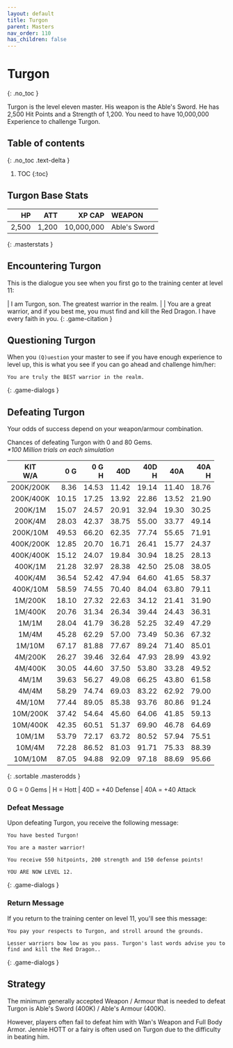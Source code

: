 ```yaml
---
layout: default
title: Turgon
parent: Masters
nav_order: 110
has_children: false
---
```

# Turgon
{: .no_toc }

Turgon is the level eleven master. His weapon is the Able's Sword. He has 2,500 Hit Points and a Strength of 1,200. You need to have 10,000,000 Experience to challenge Turgon.

## Table of contents
{: .no_toc .text-delta }

1. TOC
{:toc}

## Turgon Base Stats

|    HP |   ATT |     XP CAP | WEAPON       | 
|------:|------:|-----------:|:-------------|
| 2,500 | 1,200 | 10,000,000 | Able's Sword | 
{: .masterstats }
  
## Encountering Turgon

This is the dialogue you see when you first go to the training center at level 11:

| I am Turgon, son. The greatest warrior in the realm.
| 
| You are a great warrior, and if you best me, you must find and kill the Red Dragon. I have every faith in you.
{: .game-citation }

## Questioning Turgon

When you `(Q)uestion` your master to see if you have enough experience to level up, this is what you see if you can go ahead and challenge him/her:
```
You are truly the BEST warrior in the realm.
```
{: .game-dialogs }

## Defeating Turgon

Your odds of success depend on your weapon/armour combination.

Chances of defeating Turgon with 0 and 80 Gems.<br><span class="oddsinfo">*\*100 Million trials on each simulation*</span>

| KIT<br>W/A | 0 G<br> | 0 G<br>H | 40D<br> | 40D<br>H | 40A<br> | 40A<br>H |
|:----------:|--------:|---------:|--------:|---------:|--------:|---------:|
| 200K/200K  |    8.36 |    14.53 |   11.42 |    19.14 |   11.40 |    18.76 |
| 200K/400K  |   10.15 |    17.25 |   13.92 |    22.86 |   13.52 |    21.90 |
| 200K/1M    |   15.07 |    24.57 |   20.91 |    32.94 |   19.30 |    30.25 |
| 200K/4M    |   28.03 |    42.37 |   38.75 |    55.00 |   33.77 |    49.14 |
| 200K/10M   |   49.53 |    66.20 |   62.35 |    77.74 |   55.65 |    71.91 |
| 400K/200K  |   12.85 |    20.70 |   16.71 |    26.41 |   15.77 |    24.37 |
| 400K/400K  |   15.12 |    24.07 |   19.84 |    30.94 |   18.25 |    28.13 |
| 400K/1M    |   21.28 |    32.97 |   28.38 |    42.50 |   25.08 |    38.05 |
| 400K/4M    |   36.54 |    52.42 |   47.94 |    64.60 |   41.65 |    58.37 |
| 400K/10M   |   58.59 |    74.55 |   70.40 |    84.04 |   63.80 |    79.11 |
| 1M/200K    |   18.10 |    27.32 |   22.63 |    34.12 |   21.41 |    31.90 |
| 1M/400K    |   20.76 |    31.34 |   26.34 |    39.44 |   24.43 |    36.31 |
| 1M/1M      |   28.04 |    41.79 |   36.28 |    52.25 |   32.49 |    47.29 |
| 1M/4M      |   45.28 |    62.29 |   57.00 |    73.49 |   50.36 |    67.32 |
| 1M/10M     |   67.17 |    81.88 |   77.67 |    89.24 |   71.40 |    85.01 |
| 4M/200K    |   26.27 |    39.46 |   32.64 |    47.93 |   28.99 |    43.92 |
| 4M/400K    |   30.05 |    44.60 |   37.50 |    53.80 |   33.28 |    49.52 |
| 4M/1M      |   39.63 |    56.27 |   49.08 |    66.25 |   43.80 |    61.58 |
| 4M/4M      |   58.29 |    74.74 |   69.03 |    83.22 |   62.92 |    79.00 |
| 4M/10M     |   77.44 |    89.05 |   85.38 |    93.76 |   80.86 |    91.24 |
| 10M/200K   |   37.42 |    54.64 |   45.60 |    64.06 |   41.85 |    59.13 |
| 10M/400K   |   42.35 |    60.51 |   51.37 |    69.90 |   46.78 |    64.69 |
| 10M/1M     |   53.79 |    72.17 |   63.72 |    80.52 |   57.94 |    75.51 |
| 10M/4M     |   72.28 |    86.52 |   81.03 |    91.71 |   75.33 |    88.39 |
| 10M/10M    |   87.05 |    94.88 |   92.09 |    97.18 |   88.69 |    95.66 |
{: .sortable .masterodds }
  
<span class="masteroddsfooter">0 G = 0 Gems | H = Hott | 40D = +40 Defense | 40A = +40 Attack</span>

### Defeat Message

Upon defeating Turgon, you receive the following message:
```
You have bested Turgon!

You are a master warrior!

You receive 550 hitpoints, 200 strength and 150 defense points!

YOU ARE NOW LEVEL 12.
```
{: .game-dialogs }

### Return Message

If you return to the training center on level 11, you'll see this message:
```
You pay your respects to Turgon, and stroll around the grounds.

Lesser warriors bow low as you pass. Turgon's last words advise you to find and kill the Red Dragon..
```
{: .game-dialogs }

## Strategy

The minimum generally accepted Weapon / Armour that is needed to defeat Turgon is Able's Sword (400K) / Able's Armour (400K).

However, players often fail to defeat him with Wan's Weapon and Full Body Armor. Jennie HOTT or a fairy is often used on Turgon due to the difficulty in beating him.
